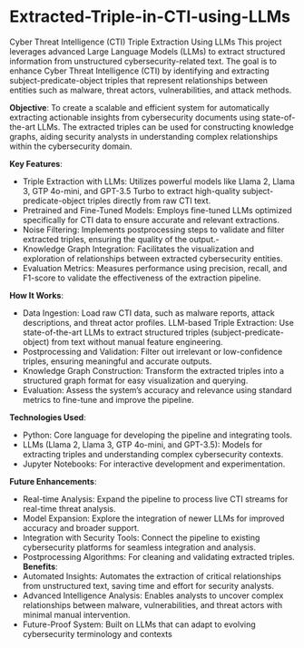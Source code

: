 # Extracted-Triple-in-CTI-using-LLMs
Cyber Threat Intelligence (CTI) Triple Extraction Using LLMs
This project leverages advanced Large Language Models (LLMs) to extract structured information from unstructured cybersecurity-related text. The goal is to enhance Cyber Threat Intelligence (CTI) by identifying and extracting subject-predicate-object triples that represent relationships between entities such as malware, threat actors, vulnerabilities, and attack methods.

**Objective**:
To create a scalable and efficient system for automatically extracting actionable insights from cybersecurity documents using state-of-the-art LLMs. The extracted triples can be used for constructing knowledge graphs, aiding security analysts in understanding complex relationships within the cybersecurity domain.

**Key Features**:
- Triple Extraction with LLMs: Utilizes powerful models like Llama 2, Llama 3, GTP 4o-mini, and GPT-3.5 Turbo to extract high-quality subject-predicate-object triples directly from raw CTI text.
- Pretrained and Fine-Tuned Models: Employs fine-tuned LLMs optimized specifically for CTI data to ensure accurate and relevant extractions.
- Noise Filtering: Implements postprocessing steps to validate and filter extracted triples, ensuring the quality of the output.- 
- Knowledge Graph Integration: Facilitates the visualization and exploration of relationships between extracted cybersecurity entities.
- Evaluation Metrics: Measures performance using precision, recall, and F1-score to validate the effectiveness of the extraction pipeline.
  
**How It Works**:
- Data Ingestion: Load raw CTI data, such as malware reports, attack descriptions, and threat actor profiles.
LLM-based Triple Extraction: Use state-of-the-art LLMs to extract structured triples (subject-predicate-object) from text without manual feature engineering.
- Postprocessing and Validation: Filter out irrelevant or low-confidence triples, ensuring meaningful and accurate outputs.
- Knowledge Graph Construction: Transform the extracted triples into a structured graph format for easy visualization and querying.
- Evaluation: Assess the system’s accuracy and relevance using standard metrics to fine-tune and improve the pipeline.
  
**Technologies Used**:
- Python: Core language for developing the pipeline and integrating tools.
- LLMs (Llama 2, Llama 3, GTP 4o-mini, and GPT-3.5): Models for extracting triples and understanding complex cybersecurity contexts.
- Jupyter Notebooks: For interactive development and experimentation.

**Future Enhancements**:
- Real-time Analysis: Expand the pipeline to process live CTI streams for real-time threat analysis.
- Model Expansion: Explore the integration of newer LLMs for improved accuracy and broader support.
- Integration with Security Tools: Connect the pipeline to existing cybersecurity platforms for seamless integration and analysis.
- Postprocessing Algorithms: For cleaning and validating extracted triples.
**Benefits**:
- Automated Insights: Automates the extraction of critical relationships from unstructured text, saving time and effort for security analysts.
- Advanced Intelligence Analysis: Enables analysts to uncover complex relationships between malware, vulnerabilities, and threat actors with minimal manual intervention.
- Future-Proof System: Built on LLMs that can adapt to evolving cybersecurity terminology and contexts
